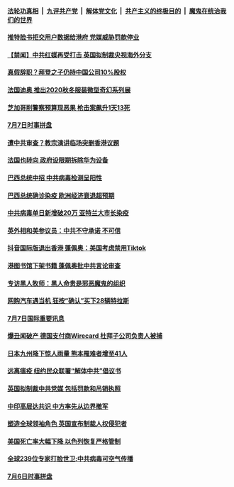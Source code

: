 ####  [法轮功真相](../../../../basic/blob/master/README.md?t=07080931) &nbsp;|&nbsp; [九评共产党](../../../../9ping.md/blob/master/README.md?t=07080931) &nbsp;|&nbsp; [解体党文化](../../../../jtdwh.md/blob/master/README.md?t=07080931)  &nbsp;|&nbsp; [共产主义的终极目的](../../../../gczydzjmd.md/blob/master/README.md?t=07080931) &nbsp;|&nbsp; [魔鬼在统治我们的世界](../../../../mgztzwmdsj.md/blob/master/README.md?t=07080931) 


#### [推特脸书拒交用户数据给港府 党媒威胁罚款停业](../pages/prog202/a102888413.md?t=07080931) 

#### [【禁闻】中共红媒再受打击 英国拟制裁央视海外分支](../pages/prog202/a102888334.md?t=07080931) 

#### [真假辞职？拜登之子仍持中国公司10%股权](../pages/prog202/a102887933.md?t=07080931) 

#### [法国迪奥 推出2020秋冬服装微型奇幻系列展](../pages/prog202/a102888297.md?t=07080931) 

#### [芝加哥削警察预算现恶果 枪击案飙升1天13死](../pages/prog202/a102887135.md?t=07080931) 

#### [7月7日时事拼盘](../pages/prog202/a102888285.md?t=07080931) 

#### [遭中共审查？教宗演讲临场突删香港议题](../pages/prog202/a102888245.md?t=07080931) 

#### [法国也转向 政府设限期拆除华为设备](../pages/prog202/a102888257.md?t=07080931) 

#### [巴西总统中招 中共病毒检测呈阳性](../pages/prog202/a102888233.md?t=07080931) 

#### [巴西总统确诊染疫 欧洲经济衰退超预期](../pages/prog202/a102888224.md?t=07080931) 


#### [中共病毒单日新增破20万 亚特兰大市长染疫](../pages/prog202/a102888096.md?t=07080931) 

#### [英外相和美参议员：中共不守承诺 不可信](../pages/prog202/a102888112.md?t=07080931) 

#### [抖音国际版退出香港 蓬佩奥：美国考虑禁用Tiktok](../pages/prog202/a102888093.md?t=07080931) 

#### [港图书馆下架书籍 蓬佩奥批中共言论审查](../pages/prog202/a102888070.md?t=07080931) 

#### [专访黑人牧师：黑人命贵是邪恶魔鬼的组织](../pages/prog202/a102888040.md?t=07080931) 


#### [网购汽车遇当机 狂按“确认”买下28辆特拉斯](../pages/prog202/a102887957.md?t=07080931) 

#### [7月7日国际重要讯息](../pages/prog202/a102887902.md?t=07080931) 

#### [爆丑闻破产 德国支付商Wirecard 杜拜子公司负责人被捕](../pages/prog202/a102887838.md?t=07080931) 

#### [日本九州降下惊人雨量 熊本罹难者增至41人](../pages/prog202/a102887768.md?t=07080931) 

#### [远离瘟疫 纽约民众联署“解体中共”倡议书](../pages/prog202/a102887765.md?t=07080931) 

#### [英国拟制裁中共党媒 包括罚款和吊销执照](../pages/prog202/a102887711.md?t=07080931) 

#### [中印高层达共识 中方率先从边界撤军](../pages/prog202/a102887377.md?t=07080931) 


#### [塑造全球领袖角色 英国宣布制裁人权侵犯者](../pages/prog202/a102887469.md?t=07080931) 

#### [美国死亡率大幅下降 以色列恢复严格管制](../pages/prog202/a102887462.md?t=07080931) 

#### [全球239位专家打脸世卫:中共病毒可空气传播](../pages/prog202/a102887408.md?t=07080931) 

#### [7月6日时事拼盘](../pages/prog202/a102887423.md?t=07080931) 

